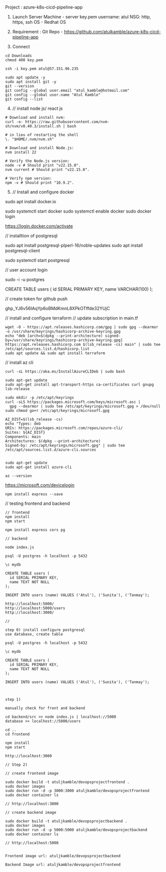 Project :  azure-k8s-cicd-pipeline-app

1. Launch Server Machine - server 
key.pem
username: atul
NSG: http, https, ssh 
OS - Redhat OS 

2. Requirement : Git Repo - https://github.com/atulkamble/azure-k8s-cicd-pipeline-app

3. Connect 

```
cd Downloads 
chmod 400 key.pem

ssh -i key.pem atul@57.151.96.235

sudo apt update -y 
sudo apt install git -y 
git --version 
git config --global user.email "atul_kamble@hotmail.com"
git config --global user.name "Atul Kamble"
git config --list 

```
4. // install node js/ react js 

```
# Download and install nvm:
curl -o- https://raw.githubusercontent.com/nvm-sh/nvm/v0.40.3/install.sh | bash

# in lieu of restarting the shell
\. "$HOME/.nvm/nvm.sh"

# Download and install Node.js:
nvm install 22

# Verify the Node.js version:
node -v # Should print "v22.15.0".
nvm current # Should print "v22.15.0".

# Verify npm version:
npm -v # Should print "10.9.2".

```
5. // Install and configure docker 

sudo apt install docker.io

sudo systemctl start docker
sudo systemctl enable docker 
sudo docker login 

https://login.docker.com/activate

// installtion of postgresql

sudo apt install postgresql-plperl-16/noble-updates
sudo apt install postgresql-client

sudo systemctl start postgresql

// user account login 

sudo -i -u postgres


CREATE TABLE users (
  id SERIAL PRIMARY KEY,
  name VARCHAR(100)
);

// create token for github push 

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

// install and configure terraform 
// update subscription in main.tf 

```
wget -O - https://apt.releases.hashicorp.com/gpg | sudo gpg --dearmor -o /usr/share/keyrings/hashicorp-archive-keyring.gpg
echo "deb [arch=$(dpkg --print-architecture) signed-by=/usr/share/keyrings/hashicorp-archive-keyring.gpg] https://apt.releases.hashicorp.com $(lsb_release -cs) main" | sudo tee /etc/apt/sources.list.d/hashicorp.list
sudo apt update && sudo apt install terraform
```

// install az cli 
```
curl -sL https://aka.ms/InstallAzureCLIDeb | sudo bash

sudo apt-get update
sudo apt-get install apt-transport-https ca-certificates curl gnupg lsb-release

sudo mkdir -p /etc/apt/keyrings
curl -sLS https://packages.microsoft.com/keys/microsoft.asc |
  gpg --dearmor | sudo tee /etc/apt/keyrings/microsoft.gpg > /dev/null
sudo chmod go+r /etc/apt/keyrings/microsoft.gpg

AZ_DIST=$(lsb_release -cs)
echo "Types: deb
URIs: https://packages.microsoft.com/repos/azure-cli/
Suites: ${AZ_DIST}
Components: main
Architectures: $(dpkg --print-architecture)
Signed-by: /etc/apt/keyrings/microsoft.gpg" | sudo tee /etc/apt/sources.list.d/azure-cli.sources


sudo apt-get update
sudo apt-get install azure-cli

az --version
```

https://microsoft.com/devicelogin
```
npm install express --save
```
// testing frontend and backend
```
// frontend 
npm install
npm start

npm install express cors pg

// backend 

node index.js

psql -U postgres -h localhost -p 5432

\c mydb

CREATE TABLE users (
  id SERIAL PRIMARY KEY,
  name TEXT NOT NULL
);

INSERT INTO users (name) VALUES ('Atul'), ('Sunita'), ('Tanmay');

http://localhost:5000/
http://localhost:5000/users
http://localhost:3000/
```

```
// 

step 0) install configure postgresql 
use database, create table 

psql -U postgres -h localhost -p 5432

\c mydb

CREATE TABLE users (
  id SERIAL PRIMARY KEY,
  name TEXT NOT NULL
);

INSERT INTO users (name) VALUES ('Atul'), ('Sunita'), ('Tanmay');



step 1)

manually check for front and backend 

cd backend/src >> node index.js | localhost://5000
database >> localhost://5000/users

cd ..
cd frontend 

npm install 
npm start 

http://localhost:3000

// Step 2) 

// create frontend image 

sudo docker build -t atuljkamble/devopsprojectfrontend .
sudo docker images 
sudo docker run -d -p 3000:3000 atuljkamble/devopsprojectfrontend
sudo docker container ls 

// http://localhost:3000 

// create backend image 

sudo docker build -t atuljkamble/devopsprojectbackend .
sudo docker images 
sudo docker run -d -p 5000:5000 atuljkamble/devopsprojectbackend
sudo docker container ls
 
// http://localhost:5000 


Frontend image url: atuljkamble/devopsprojectbackend

Backend Image url: atuljkamble/devopsprojectfrontend
```
